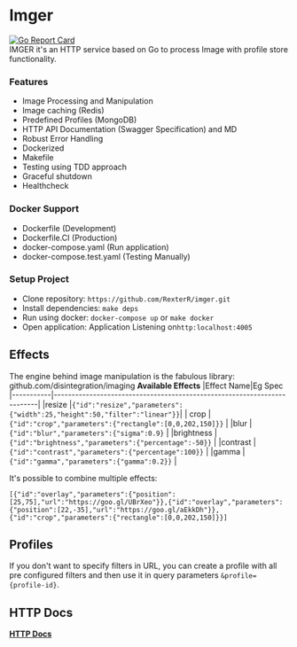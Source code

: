 # Imger
[![Go Report Card](https://goreportcard.com/badge/github.com/RexterR/imger)](https://goreportcard.com/report/github.com/RexterR/imger)<br>
IMGER it's an HTTP service based on Go to process Image with profile store functionality.
### Features
- Image Processing and Manipulation
- Image caching (Redis)
- Predefined Profiles (MongoDB)
-  HTTP API Documentation (Swagger Specification) and MD
- Robust Error Handling
- Dockerized
- Makefile
- Testing using TDD approach
- Graceful shutdown
- Healthcheck
### Docker Support
- Dockerfile (Development)
- Dockerfile.CI (Production)
- docker-compose.yaml (Run application)
- docker-compose.test.yaml (Testing Manually)
### Setup Project
- Clone repository: `https://github.com/RexterR/imger.git`
- Install dependencies: `make deps`
- Run using docker: `docker-compose up` or `make docker`
- Open application: Application Listening on`http:localhost:4005`
## Effects

The engine behind image manipulation is the fabulous library: github.com/disintegration/imaging
**Available Effects**
|Effect Name|Eg Spec 
|-----------|-------------------------------------------------------------------------|
|resize     |`{"id":"resize","parameters":{"width":25,"height":50,"filter":"linear"}}`|
| crop      |`{"id":"crop","parameters":{"rectangle":[0,0,202,150]}}`                 |
|blur       | `{"id":"blur","parameters":{"sigma":0.9}`                               |
|brightness | `{"id":"brightness","parameters":{"percentage":-50}}`                   |
|contrast   |`{"id":"contrast","parameters":{"percentage":100}}`                      |
|gamma      |`{"id":"gamma","parameters":{"gamma":0.2}}`                              |

It's possible to combine multiple effects:
```
[{"id":"overlay","parameters":{"position":[25,75],"url":"https://goo.gl/UBrXeo"}},{"id":"overlay","parameters":{"position":[22,-35],"url":"https://goo.gl/aEkkDh"}}, {"id":"crop","parameters":{"rectangle":[0,0,202,150]}}]
```
## Profiles

If you don't want to specify filters in URL, you can create a profile with all pre configured filters and then use it in query parameters `&profile={profile-id}`.
## HTTP Docs
[**HTTP Docs**](http.md)
